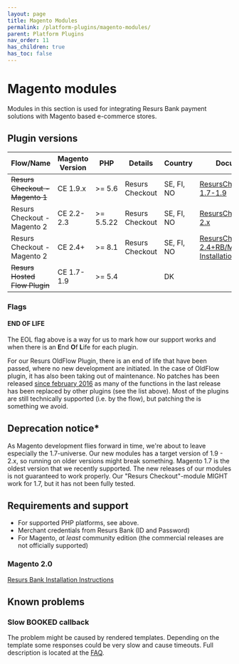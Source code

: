 ```yaml
---
layout: page
title: Magento Modules
permalink: /platform-plugins/magento-modules/
parent: Platform Plugins
nav_order: 11
has_children: true
has_toc: false
---
```




# Magento modules 

Modules in this section is used for integrating Resurs Bank payment
solutions with Magento based e-commerce stores.

## Plugin versions

| Flow/Name                                                                                      | Magento Version | PHP        | Details                                     | Country    | Documentation                                                                                                                   | Links and downloadables                                                        | Support     |
|------------------------------------------------------------------------------------------------|-----------------|------------|---------------------------------------------|------------|---------------------------------------------------------------------------------------------------------------------------------|--------------------------------------------------------------------------------|-------------|
| ~~Resurs Checkout - Magento 1~~                                     | CE 1.9.x        | \>= 5.6    | Resurs Checkout | SE, FI, NO | [ResursCheckout/Magento 1.7-1.9](https://test.resurs.com/docs/display/ecom/Resurs+Bank+Magento+1+module+Checkout+documentation) | [Bitbucket](https://bitbucket.org/resursbankplugins/resurs-checkout-magento1)  | END OF LIFE |
| Resurs Checkout - Magento 2                                     | CE 2.2-2.3      | \>= 5.5.22 | Resurs Checkout | SE, FI, NO | [ResursCheckout/Magento 2.x](https://test.resurs.com/docs/display/ecom/Resurs+Bank+Magento+2+payment+gateway+documentation)     | [Bitbucket](https://bitbucket.org/resursbankplugins/resurs-checkout-magento2)  | END OF LIFE |
| Resurs Checkout - Magento 2                                     | CE 2.4+         | \>= 8.1    | Resurs Checkout | SE, FI, NO | [ResursCheckout/Magento 2.4+](71794717)[RB/Magento 2.4+ Installation Instruction](71794809)                                     | [Marketplace](https://marketplace.magento.com/resursbank-magento-all.html)     | SUPPORTED   |
| ~~Resurs Hosted Flow Plugin~~ | CE 1.7-1.9      | \>= 5.4    |                                             | DK         |                                                                                                                                 | [Bitbucket](https://bitbucket.org/resursbankplugins/resurs-hostedflow-magento) | END OF LIFE |

### Flags
#### END OF LIFE
The EOL flag above is a way for us to mark how our support works and
when there is an **E**nd **O**f **L**ife for each plugin.

For our Resurs OldFlow Plugin, there is an end of life that have been
passed, where no new development are initiated. In the case of OldFlow
plugin, it has also been taking out of maintenance. No patches has been
released [since february
2016](https://bitbucket.org/resursbankplugins/resurs-oldflow-plugin-magento1/src/24c27b1335522a952802ba935f776f953d728c0d/CHANGELOG?at=master&fileviewer=file-view-default#CHANGELOG-3)
as many of the functions in the last release has been replaced by other
plugins (see the list above). Most of the plugins are still technically
supported (i.e. by the flow), but patching the is something we avoid.

## Deprecation notice\*
As Magento development flies forward in time, we're about to leave
especially the 1.7-universe. Our new modules has a target version of
1.9 - 2.x, so running on older versions might break something. Magento
1.7 is the oldest version that we recently supported. The new releases
of our modules is not guaranteed to work properly. Our "Resurs
Checkout"-module MIGHT work for 1.7, but it has not been fully tested.

## Requirements and support
- For supported PHP platforms, see above.
- Merchant credentials from Resurs Bank (ID and Password)
- For Magento, *at least* community edition (the commercial releases are
  not officially supported)

### Magento 2.0
[Resurs Bank Installation
Instructions](../../../attachments/1476277/68812805.pdf)

## Known problems
### Slow BOOKED callback
The problem might be caused by rendered templates. Depending on the
template some responses could be very slow and cause timeouts. Full
description is located at the [FAQ](faq).

